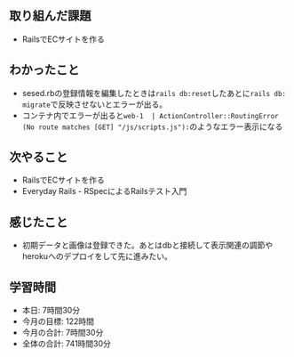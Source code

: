 ## 取り組んだ課題
- RailsでECサイトを作る
## わかったこと
- sesed.rbの登録情報を編集したときは`rails db:reset`したあとに`rails db: migrate`で反映させないとエラーが出る。
- コンテナ内でエラーが出ると`web-1  | ActionController::RoutingError (No route matches [GET] "/js/scripts.js"):`のようなエラー表示になる
## 次やること
- RailsでECサイトを作る
- Everyday Rails - RSpecによるRailsテスト入門
## 感じたこと
- 初期データと画像は登録できた。あとはdbと接続して表示関連の調節やherokuへのデプロイをして先に進みたい。
## 学習時間
- 本日: 7時間30分
- 今月の目標: 122時間
- 今月の合計: 7時間30分
- 全体の合計: 741時間30分

